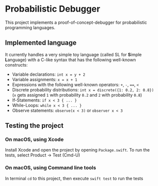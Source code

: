 # Probabilistic Debugger

This project implements a proof-of-concept-debugger for probabilistic programming languages.

## Implemented language

It currently handles a very simple toy language (called SL for **S**imple **L**anguage) with a C-like syntax that has the following well-known constructs:
* Variable declarations: `int x = y + 2`
* Variable assignments: `x = x + 1`
* Expressions with the following well-known operators: `+`, `-`, `==`,  `<`
* Discrete probability distributions: `int x = discrete({1: 0.2, 2: 0.8})` (`x` gets assigned `1` with probability `0.2` and `2` with probability `0.8`)
* If-Statements: `if x < 3 { ... }`
* While-Loops: `while x < 3 { ... }`
* Observe statements: `observe(x < 3)` or `observer x < 3`

## Testing the project

### On macOS, using Xcode

Install Xcode and open the project by opening `Package.swift`. To run the tests, select Product -> Test (Cmd-U)

### On macOS, using Command line tools

In terminal `cd` to this project, then execute `swift test` to run the tests
